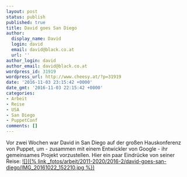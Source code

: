 ```yaml
---
layout: post
status: publish
published: true
title: David goes San Diego
author:
  display_name: David
  login: david
  email: david@black.co.at
  url: ''
author_login: david
author_email: david@black.co.at
wordpress_id: 31919
wordpress_url: http://www.cheesy.at/?p=31919
date: '2016-11-03 23:15:42 +0000'
date_gmt: '2016-11-03 22:15:42 +0000'
categories:
- Arbeit
- Reise
- USA
- San Diego
- PuppetConf
comments: []
---
```

Vor zwei Wochen war David in San Diego auf der großen Hauskonferenz von Puppet, um - zusammen mit einem Entwickler von Google - ihr gemeinsames Projekt vorzustellen.
Hier ein paar Eindrücke von seiner Reise:
[![]({% link _fotos/arbeit/2011-2020/2016-2/david-goes-san-diego/IMG_20161022_152210.jpg %})](http://www.cheesy.at/fotos/arbeit/2016-2/david-goes-san-diego/)

